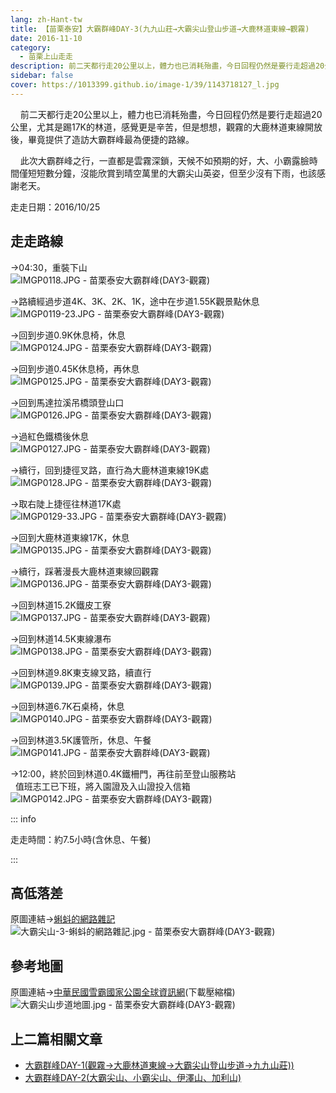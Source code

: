 ```yaml
---
lang: zh-Hant-tw
title: 【苗栗泰安】大霸群峰DAY-3(九九山莊→大霸尖山登山步道→大鹿林道東線→觀霧)
date: 2016-11-10
category: 
  - 苗栗上山走走
description: 前二天都行走20公里以上，體力也已消耗殆盡，今日回程仍然是要行走超過20公里，尤其是踢17K的林道，感覺更是辛苦，但是想想，觀霧的大鹿林道東線開放後，畢竟提供了造訪大霸群峰最為便捷的路線。
sidebar: false
cover: https://1013399.github.io/image-1/39/1143718127_l.jpg
---
```


    前二天都行走20公里以上，體力也已消耗殆盡，今日回程仍然是要行走超過20公里，尤其是踢17K的林道，感覺更是辛苦，但是想想，觀霧的大鹿林道東線開放後，畢竟提供了造訪大霸群峰最為便捷的路線。  

<!-- more -->

    此次大霸群峰之行，一直都是雲霧深鎖，天候不如預期的好，大、小霸露臉時間僅短短數分鐘，沒能欣賞到晴空萬里的大霸尖山英姿，但至少沒有下雨，也該感謝老天。

走走日期：2016/10/25


## 走走路線
→04:30，重裝下山  
![IMGP0118.JPG - 苗栗泰安大霸群峰(DAY3-觀霧)](https://1013399.github.io/image-1/39/1143719704_l.jpg)

→路續經過步道4K、3K、2K、1K，途中在步道1.55K觀景點休息  
![IMGP0119-23.JPG - 苗栗泰安大霸群峰(DAY3-觀霧)](https://1013399.github.io/image-1/39/1143716758_l.jpg)

→回到步道0.9K休息椅，休息  
![IMGP0124.JPG - 苗栗泰安大霸群峰(DAY3-觀霧)](https://1013399.github.io/image-1/39/1143716759_l.jpg)

→回到步道0.45K休息椅，再休息  
![IMGP0125.JPG - 苗栗泰安大霸群峰(DAY3-觀霧)](https://1013399.github.io/image-1/39/1143718343_l.jpg)

→回到馬達拉溪吊橋頭登山口  
![IMGP0126.JPG - 苗栗泰安大霸群峰(DAY3-觀霧)](https://1013399.github.io/image-1/39/1143718608_l.jpg)

→過紅色鐵橋後休息  
![IMGP0127.JPG - 苗栗泰安大霸群峰(DAY3-觀霧)](https://1013399.github.io/image-1/39/1143718127_l.jpg)

→續行，回到捷徑叉路，直行為大鹿林道東線19K處  
![IMGP0128.JPG - 苗栗泰安大霸群峰(DAY3-觀霧)](https://1013399.github.io/image-1/39/1143718814_l.jpg)

→取右陡上捷徑往林道17K處  
![IMGP0129-33.JPG - 苗栗泰安大霸群峰(DAY3-觀霧)](https://1013399.github.io/image-1/39/1143718729_l.jpg)

→回到大鹿林道東線17K，休息  
![IMGP0135.JPG - 苗栗泰安大霸群峰(DAY3-觀霧)](https://1013399.github.io/image-1/39/1143718344_l.jpg)

→續行，踩著漫長大鹿林道東線回觀霧  
![IMGP0136.JPG - 苗栗泰安大霸群峰(DAY3-觀霧)](https://1013399.github.io/image-1/39/1143717263_l.jpg)

→回到林道15.2K鐵皮工寮  
![IMGP0137.JPG - 苗栗泰安大霸群峰(DAY3-觀霧)](https://1013399.github.io/image-1/39/1143718610_l.jpg)

→回到林道14.5K東線瀑布  
![IMGP0138.JPG - 苗栗泰安大霸群峰(DAY3-觀霧)](https://1013399.github.io/image-1/39/1143719411_l.jpg)

→回到林道9.8K東支線叉路，續直行  
![IMGP0139.JPG - 苗栗泰安大霸群峰(DAY3-觀霧)](https://1013399.github.io/image-1/39/1143717264_l.jpg)

→回到林道6.7K石桌椅，休息  
![IMGP0140.JPG - 苗栗泰安大霸群峰(DAY3-觀霧)](https://1013399.github.io/image-1/39/1143719412_l.jpg)

→回到林道3.5K護管所，休息、午餐  
![IMGP0141.JPG - 苗栗泰安大霸群峰(DAY3-觀霧)](https://1013399.github.io/image-1/39/1143718129_l.jpg)

→12:00，終於回到林道0.4K鐵柵門，再往前至登山服務站  
  值班志工已下班，將入園證及入山證投入信箱  
![IMGP0142.JPG - 苗栗泰安大霸群峰(DAY3-觀霧)](https://1013399.github.io/image-1/39/1143718612_l.jpg)


::: info

走走時間：約7.5小時(含休息、午餐)

:::


## 高低落差
原圖連結→[蝌蚪的網路雜記](http://www.tadpole.net.tw/2011/09/33.html)  
![大霸尖山-3-蝌蚪的網路雜記.jpg - 苗栗泰安大霸群峰(DAY3-觀霧)](https://1013399.github.io/image-1/39/1143718613_l.jpg)


## 參考地圖
原圖連結→[中華民國雪霸國家公園全球資訊網](http://www.spnp.gov.tw/default.aspx)(下載壓縮檔)  
![大霸尖山步道地圖.jpg - 苗栗泰安大霸群峰(DAY3-觀霧)](https://1013399.github.io/image-1/39/1143720001_l.jpg)



## 上二篇相關文章
- [大霸群峰DAY-1(觀霧→大鹿林道東線→大霸尖山登山步道→九九山莊))](/posts/post-41-2016-11-04.html)  
- [大霸群峰DAY-2(大霸尖山、小霸尖山、伊澤山、加利山)](/posts/post-40-2016-11-07.html)
